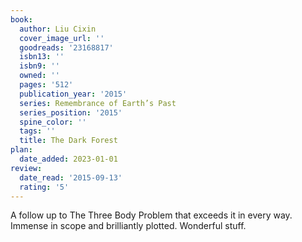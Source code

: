 ```yaml
---
book:
  author: Liu Cixin
  cover_image_url: ''
  goodreads: '23168817'
  isbn13: ''
  isbn9: ''
  owned: ''
  pages: '512'
  publication_year: '2015'
  series: Remembrance of Earth’s Past
  series_position: '2015'
  spine_color: ''
  tags: ''
  title: The Dark Forest
plan:
  date_added: 2023-01-01
review:
  date_read: '2015-09-13'
  rating: '5'
---
```


A follow up to The Three Body Problem that exceeds it in every way. Immense in scope and brilliantly plotted. Wonderful stuff.
